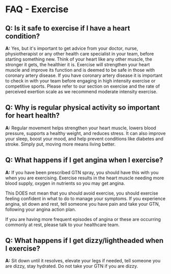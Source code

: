 # FAQ - Exercise

## Q: Is it safe to exercise if I have a heart condition?

**A:** Yes, but it's important to get advice from your doctor, nurse, physiotherapist or any other health care specialist in your team, before starting something new. Think of your heart like any other muscle, the stronger it gets, the healthier it is. Exercise will strengthen your heart muscle and improve its function and is deemed to be safe in those with coronary artery disease. If you have coronary artery disease it is important to check in with your team before engaging in high intensity exercise or competitive sports. Please refer to our section on exercise and the rate of perceived exertion scale as we recommend moderate intensity exercise.

## Q: Why is regular physical activity so important for heart health?

**A:** Regular movement helps strengthen your heart muscle, lowers blood pressure, supports a healthy weight, and reduces stress. It can also improve your sleep, boost your mood, and help prevent conditions like diabetes and stroke. Simply put, moving more means living better.

## Q: What happens if I get angina when I exercise?

**A:** If you have been prescribed GTN spray, you should have this with you when you are exercising. Exercise results in the heart muscle needing more blood supply, oxygen in nutrients so you may get angina.

This DOES not mean that you should avoid exercise, you should exercise feeling confident in what to do to manage your symptoms. If you experience angina, sit down and rest, tell someone you have pain and take your GTN, following your angina action plan.

If you are having more frequent episodes of angina or these are occurring commonly at rest, please talk to your healthcare team.

## Q: What happens if I get dizzy/lightheaded when I exercise?

**A:** Sit down until it resolves, elevate your legs if needed, tell someone you are dizzy, stay hydrated. Do not take your GTN if you are dizzy.